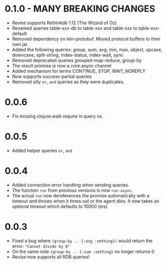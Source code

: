 # 0.1.0 - MANY BREAKING CHANGES
* Revise supports Rethinkdb 1.12 (The Wizard of Oz)
* Renamed queries table-xxx-db to table-xxx and table-xxx to table-xxx-default
* Removed dependency on lein-protobuf. Moved protocol buffers to their own jar.
* Added the following queries: group, sum, avg, min, max, object, upcase, downcase,
split-string, index-status, index-wait, sync
* Removed deprecated queries grouped-map-reduce, group-by
* The result promise is now a core.async channel
* Added mechanism for terms CONTINUE, STOP, WAIT_NOREPLY
* Now supports success-partial queries
* Removed silly `or`, `and` queries as they were duplicates.

# 0.0.6
* Fix missing clojure.walk require in query ns

# 0.0.5
* Added helper queries `or`, `and`

# 0.0.4
* Added connection error handling when sending queries.
* The function `run` from previous versions is now `run-async`.
* The actual `run` now dereferences the promise automatically with a timeout
and throws when it times out or the agent dies. It now takes an optional timeout
which defaults to 10000 (ms)

# 0.0.3
* Fixed a bug where `(group-by .. {:avg :smthing})` would return the error:
`"Cannot divide by 0"`
* On the same note `(group-by .. {:sum :smthing}` no longer returns 0
* Revise now supports all RDB queries!
